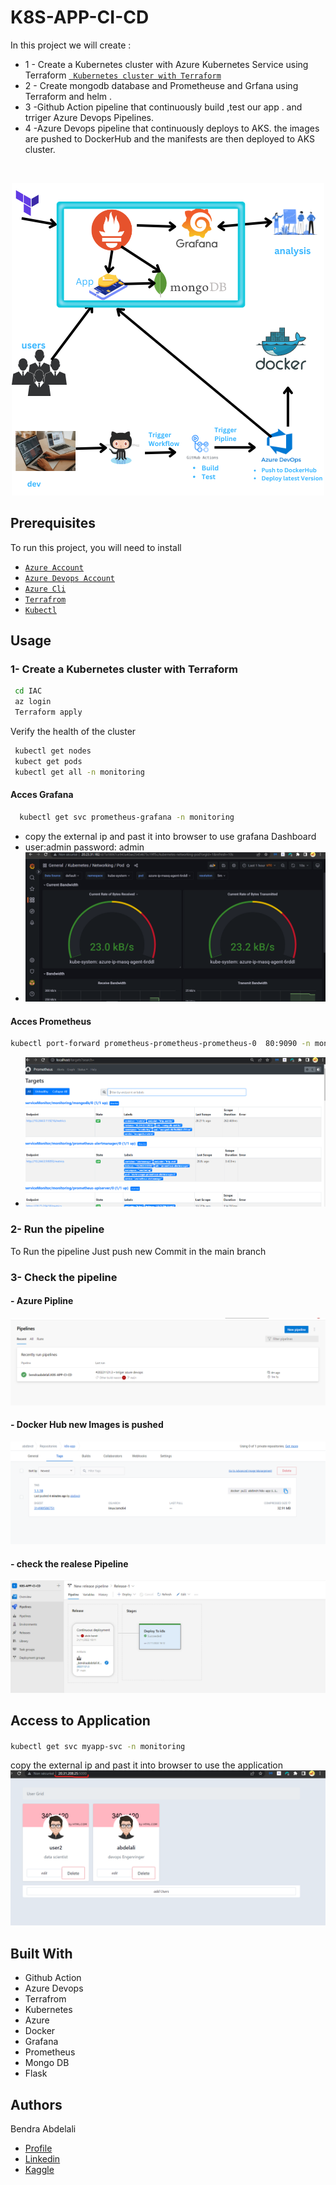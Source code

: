 
# K8S-APP-CI-CD 

In this project we will create :
- 1 - Create a Kubernetes cluster with Azure Kubernetes Service using Terraform
[` Kubernetes cluster with Terraform`](https://github.com/bendraabdelali/K8s-CI-Cd-Azure-Devops-Terraform-#1--create-a-kubernetes-cluster-with-terraform)
- 2 - Create mongodb database and Prometheuse and Grfana using Terraform and helm .  
- 3 -Github Action pipeline that continuously build ,test  our app . and trriger  Azure Devops  Pipelines.
- 4 -Azure Devops pipeline that continuously deploys to  AKS.  the images are pushed to  DockerHub  and the manifests are then deployed to  AKS cluster.
<br>


<p align="center">
  <img src="./images/image.png.png" />
</p>

##  Prerequisites

To run this project, you will need to install 

- [`Azure Account`](https://azure.microsoft.com/en-us/free/?WT.mc_id=A261C142F) 
- [`Azure Devops Account`](https://azure.microsoft.com/en-us/products/devops/)
- [`Azure Cli`](https://learn.microsoft.com/en-us/cli/azure/install-azure-cli)
- [`Terrafrom`](https://developer.hashicorp.com/terraform/tutorials/aws-get-started/install-cli)
- [`Kubectl`](https://kubernetes.io/docs/tasks/tools/)

## Usage
### 1- Create a Kubernetes cluster with Terraform 
 ```bash
  cd IAC
  az login
  Terraform apply 
```
Verify the health of the cluster
 ```bash
  kubectl get nodes
  kubect get pods 
  kubectl get all -n monitoring
```
#### Acces Grafana 

 ```bash
   kubectl get svc prometheus-grafana -n monitoring
```
- copy the  external ip and past it into browser  to use grafana Dashboard
- user:admin password: admin
- ![grafana](./images/grafana.png)

#### Acces Prometheus
 ```bash
 kubectl port-forward prometheus-prometheus-prometheus-0  80:9090 -n monitoring
```
 - ![prometheuse](./images/prometheuse.png)

### 2- Run  the pipeline
To Run the pipeline Just push new Commit in the main branch 
### 3- Check the pipeline 
#### - Azure Pipline 
 ![AzurePipline](./images/check_Azure_Pipline.png)
#### - Docker Hub new Images is pushed 
 ![AzurePipline](./images/check_Docker-Hub.png)
 #### - check the realese Pipeline
 ![AzurePipline](./images/check_realese.png)

## Access to Application 
#### 
 ```bash
 kubectl get svc myapp-svc -n monitoring 
```
copy the  external ip and past it into browser  to use the application
![app](./images/app.png)

## Built With
- Github Action
- Azure Devops
- Terrafrom
- Kubernetes
- Azure
- Docker
- Grafana
- Prometheus
- Mongo DB
- Flask


## Authors
Bendra Abdelali
- [Profile](https://github.com/bendraabdelali)
- [Linkedin](https://www.linkedin.com/in/abdelali-bendra-934755182/)
- [Kaggle](https://www.kaggle.com/bendraabdelali)
